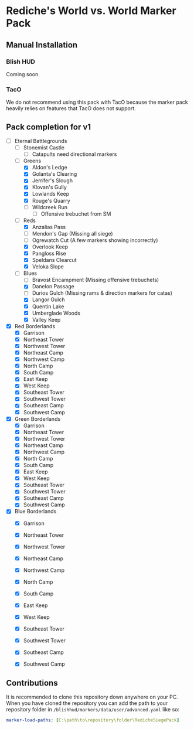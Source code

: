 # Rediche's World vs. World Marker Pack

## Manual Installation

### Blish HUD

Coming soon.

### TacO

We do not recommend using this pack with TacO because the marker pack heavily relies on features that TacO does not support.

## Pack completion for v1

- [ ] Eternal Battlegrounds
    - [ ] Stonemist Castle
        - [ ] Catapults need directional markers
    - [ ] Greens
        - [x] Aldon's Ledge
        - [x] Golanta's Clearing
        - [x] Jerrifer's Slough
        - [x] Klovan's Gully
        - [x] Lowlands Keep
        - [x] Rouge's Quarry
        - [ ] Wildcreek Run
            - [ ] Offensive trebuchet from SM
    - [ ] Reds
        - [x] Anzalias Pass
        - [ ] Mendon's Gap (Missing all siege)
        - [ ] Ogrewatch Cut (A few markers showing incorrectly)
        - [x] Overlook Keep
        - [x] Pangloss Rise
        - [x] Speldans Clearcut
        - [x] Veloka Slope
    - [ ] Blues
        - [ ] Bravost Encampment (Missing offensive trebuchets)
        - [x] Danelon Passage
        - [ ] Durios Gulch (Missing rams & direction markers for catas)
        - [x] Langor Gulch
        - [x] Quentin Lake
        - [x] Umberglade Woods
        - [x] Valley Keep

- [x] Red Borderlands
    - [x] Garrison
    - [x] Northeast Tower
    - [x] Northwest Tower
    - [x] Northeast Camp
    - [x] Northwest Camp
    - [x] North Camp
    - [x] South Camp
    - [x] East Keep
    - [x] West Keep
    - [x] Southeast Tower
    - [x] Southwest Tower
    - [x] Southeast Camp
    - [x] Southwest Camp

- [x] Green Borderlands
    - [x] Garrison
    - [x] Northeast Tower
    - [x] Northwest Tower
    - [x] Northeast Camp
    - [x] Northwest Camp
    - [x] North Camp
    - [x] South Camp
    - [x] East Keep
    - [x] West Keep
    - [x] Southeast Tower
    - [x] Southwest Tower
    - [x] Southeast Camp
    - [x] Southwest Camp

- [x] Blue Borderlands
    - [x] Garrison
    - [x] Northeast Tower
    - [x] Northwest Tower
    - [x] Northeast Camp
    - [x] Northwest Camp
    - [x] North Camp
    - [x] South Camp
    - [x] East Keep
    - [x] West Keep
    - [x] Southeast Tower
    - [x] Southwest Tower
    - [x] Southeast Camp
    - [x] Southwest Camp


## Contributions

It is recommended to clone this repository down anywhere on your PC. When you have cloned the repository you can add the path to your repository folder in `/blishhud/markers/data/user/advanced.yaml` like so:

```yaml
marker-load-paths: [C:\path\to\repository\folder\RedicheSiegePack]
```
